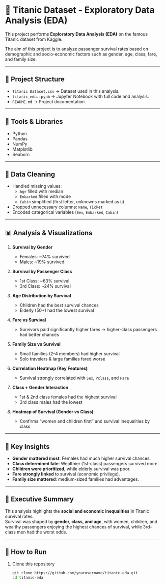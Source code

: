 # 🚢 Titanic Dataset - Exploratory Data Analysis (EDA)

This project performs **Exploratory Data Analysis (EDA)** on the famous Titanic dataset from Kaggle.

The aim of this project is to analyze passenger survival rates based on demographic and socio-economic factors such as gender, age, class, fare, and family size.

---

## 📂 Project Structure
- `Titanic Dataset.csv` → Dataset used in this analysis.
- `titanic_eda.ipynb` → Jupyter Notebook with full code and analysis.
- `README.md` → Project documentation.

---

## 🔧 Tools & Libraries
- Python
- Pandas
- NumPy
- Matplotlib
- Seaborn

---

## 🧹 Data Cleaning
- Handled missing values:
  - `Age` filled with median
  - `Embarked` filled with mode
  - `Cabin` simplified (first letter, unknowns marked as `U`)
- Dropped unnecessary columns: `Name`, `Ticket`
- Encoded categorical variables (`Sex`, `Embarked`, `Cabin`)

---

## 📊 Analysis & Visualizations
1. **Survival by Gender**
   - Females: ~74% survived
   - Males: ~19% survived  

2. **Survival by Passenger Class**
   - 1st Class: ~63% survival  
   - 3rd Class: ~24% survival  

3. **Age Distribution by Survival**
   - Children had the best survival chances
   - Elderly (50+) had the lowest survival

4. **Fare vs Survival**
   - Survivors paid significantly higher fares → higher-class passengers had better chances  

5. **Family Size vs Survival**
   - Small families (2–4 members) had higher survival
   - Solo travelers & large families fared worse  

6. **Correlation Heatmap (Key Features)**
   - Survival strongly correlated with `Sex`, `Pclass`, and `Fare`

7. **Class + Gender Interaction**
   - 1st & 2nd class females had the highest survival  
   - 3rd class males had the lowest  

8. **Heatmap of Survival (Gender vs Class)**
   - Confirms “women and children first” and survival inequalities by class

---

## 📌 Key Insights
- **Gender mattered most**: Females had much higher survival chances.
- **Class determined fate**: Wealthier (1st-class) passengers survived more.
- **Children were prioritized**, while elderly survival was poor.
- **Fare strongly linked** to survival (economic privilege).
- **Family size mattered**: medium-sized families had advantages.

---

## 🏁 Executive Summary
This analysis highlights the **social and economic inequalities** in Titanic survival rates.  
Survival was shaped by **gender, class, and age**, with women, children, and wealthy passengers enjoying the highest chances of survival, while 3rd-class men had the worst odds.

---

## 📌 How to Run
1. Clone this repository  
   ```bash
   git clone https://github.com/yourusername/titanic-eda.git
   cd titanic-eda
